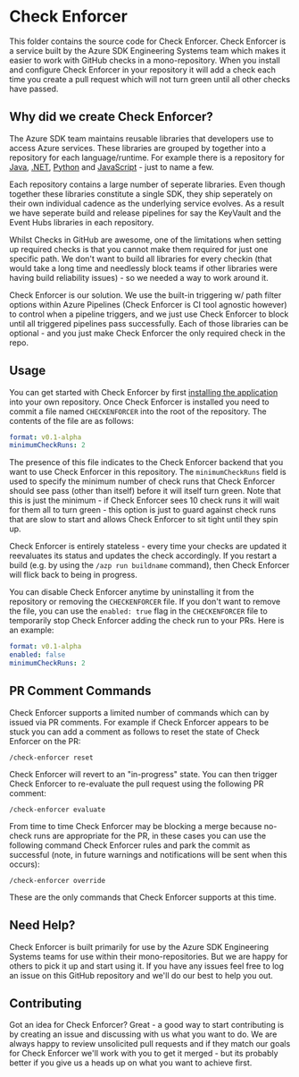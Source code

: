 # Check Enforcer


This folder contains the source code for Check Enforcer. Check Enforcer is a service built by the Azure SDK Engineering Systems team which makes it easier to work with GitHub checks in a mono-repository. When you install and configure Check Enforcer in your repository it will add a check each time you create a pull request which will not turn green until all other checks have passed.

## Why did we create Check Enforcer?

The Azure SDK team maintains reusable libraries that developers use to access Azure services. These libraries are grouped by together into a repository for each language/runtime. For example there is a repository for [Java](https://github.com/azure/azure-sdk-for-java), [.NET](https://github.com/azure/azure-sdk-for-net), [Python](https://github.com/azure/azure-sdk-for-python) and [JavaScript](https://github.com/azure/azure-sdk-for-javascript) - just to name a few.

Each repository contains a large number of seperate libraries. Even though together these libraries constitute a single SDK, they ship seperately on their own individual cadence as the underlying service evolves. As a result we have seperate build and release pipelines for say the KeyVault and the Event Hubs libraries in each repository.

Whilst Checks in GitHub are awesome, one of the limitations when setting up required checks is that you cannot make them required for just one specific path. We don't want to build all libraries for every checkin (that would take a long time and needlessly block teams if other libraries were having build reliability issues) - so we needed a way to work around it.

Check Enforcer is our solution. We use the built-in triggering w/ path filter options within Azure Pipelines (Check Enforcer is CI tool agnostic however) to control when a pipeline triggers, and we just use Check Enforcer to block until all triggered pipelines pass successfully. Each of those libraries can be optional - and you just make Check Enforcer the only required check in the repo.

## Usage

You can get started with Check Enforcer by first [installing the application](https://github.com/apps/check-enforcer) into your own repository. Once Check Enforcer is installed you need to commit a file named ```CHECKENFORCER``` into the root of the repository. The contents of the file are as follows:

```yaml
format: v0.1-alpha
minimumCheckRuns: 2
```

The presence of this file indicates to the Check Enforcer backend that you want to use Check Enforcer in this repository. The ```minimumCheckRuns``` field is used to specify the minimum number of check runs that Check Enforcer should see pass (other than itself) before it will itself turn green. Note that this is just the minimum - if Check Enforcer sees 10 check runs it will wait for them all to turn green - this option is just to guard against check runs that are slow to start and allows Check Enforcer to sit tight until they spin up.

Check Enforcer is entirely stateless - every time your checks are updated it reevaluates its status and updates the check accordingly. If you restart a build (e.g. by using the ```/azp run buildname``` command), then Check Enforcer will flick back to being in progress.

You can disable Check Enforcer anytime by uninstalling it from the repository or removing the ```CHECKENFORCER``` file. If you don't want to remove the file, you can use the ```enabled: true``` flag in the ```CHECKENFORCER``` file to temporarily stop Check Enforcer adding the check run to your PRs. Here is an example:

```yaml
format: v0.1-alpha
enabled: false
minimumCheckRuns: 2
```

## PR Comment Commands

Check Enforcer supports a limited number of commands which can by issued via PR comments. For example if Check Enforcer appears to be stuck you can add a comment as follows to reset the state of Check Enforcer on the PR:

```
/check-enforcer reset
```

Check Enforcer will revert to an "in-progress" state. You can then trigger Check Enforcer to re-evaluate the pull request using the following PR comment:

```
/check-enforcer evaluate
```

From time to time Check Enforcer may be blocking a merge because no-check runs are appropriate for the PR, in these cases you can use the following command Check Enforcer rules and park the commit as successful (note, in future warnings and notifications will be sent when this occurs):

```
/check-enforcer override
```

These are the only commands that Check Enforcer supports at this time.

## Need Help?

Check Enforcer is built primarily for use by the Azure SDK Engineering Systems teams for use within their mono-repositories. But we are happy for others to pick it up and start using it. If you have any issues feel free to log an issue on this GitHub repository and we'll do our best to help you out.

## Contributing

Got an idea for Check Enforcer? Great - a good way to start contributing is by creating an issue and discussing with us what you want to do. We are always happy to review unsolicited pull requests and if they match our goals for Check Enforcer we'll work with you to get it merged - but its probably better if you give us a heads up on what you want to achieve first.
